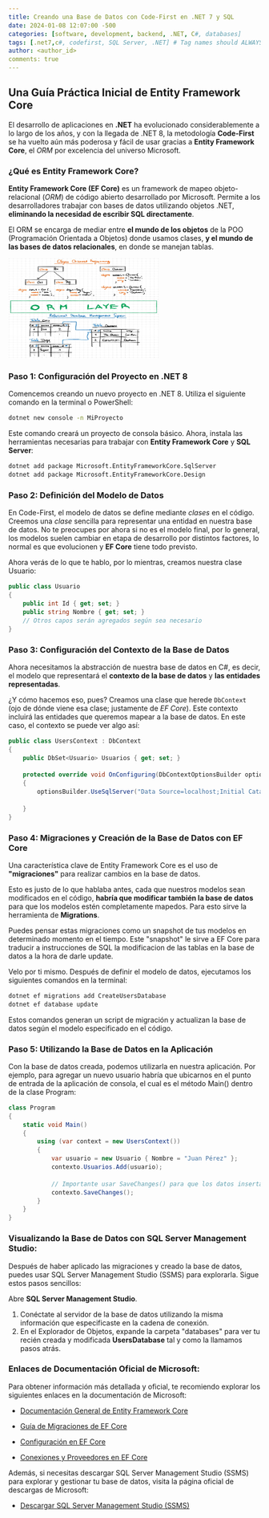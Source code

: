 ```yaml
---
title: Creando una Base de Datos con Code-First en .NET 7 y SQL
date: 2024-01-08 12:07:00 -500
categories: [software, development, backend, .NET, C#, databases] 
tags: [.net7,c#, codefirst, SQL Server, .NET] # Tag names should ALWAYS be lowercase
author: <author_id>
comments: true
---
```


## Una Guía Práctica Inicial de Entity Framework Core

El desarrollo de aplicaciones en **.NET** ha evolucionado considerablemente a lo largo de los años, y con la llegada de .NET 8, la metodología **Code-First** se ha vuelto aún más poderosa y fácil de usar gracias a **Entity Framework Core**, el *ORM* por excelencia del universo Microsoft. 

### **¿Qué es Entity Framework Core?**

**Entity Framework Core (EF Core)** es un framework de mapeo objeto-relacional (*ORM*) de código abierto desarrollado por Microsoft. Permite a los desarrolladores trabajar con bases de datos utilizando objetos .NET, **eliminando la necesidad de escribir SQL directamente**. 

El ORM se encarga de mediar entre **el mundo de los objetos** de la POO (Programación Orientada a Objetos) donde usamos clases, **y el mundo de las bases de datos relacionales**, en donde se manejan tablas. 

<img src="/assets/img/iaqbt7xhkmiol22fpnot.jpg" alt="image" width="300" height="200" />

<!-- ![image](/assets/img/iaqbt7xhkmiol22fpnot.jpg)  -->

### **Paso 1: Configuración del Proyecto en .NET 8**

Comencemos creando un nuevo proyecto en .NET 8. Utiliza el siguiente comando en la terminal o PowerShell:

```bash
dotnet new console -n MiProyecto
```

Este comando creará un proyecto de consola básico. Ahora, instala las herramientas necesarias para trabajar con **Entity Framework Core** y **SQL Server**:

```bash
dotnet add package Microsoft.EntityFrameworkCore.SqlServer
dotnet add package Microsoft.EntityFrameworkCore.Design
```

### **Paso 2: Definición del Modelo de Datos**

En Code-First, el modelo de datos se define mediante *clases* en el código. Creemos una *clase* sencilla para representar una entidad en nuestra base de datos. No te preocupes por ahora si no es el modelo final, por lo general, los modelos suelen cambiar en etapa de desarrollo por distintos factores, lo normal es que evolucionen y **EF Core** tiene todo previsto. 

Ahora verás de lo que te hablo, por lo mientras, creamos nuestra clase Usuario: 

```csharp
public class Usuario
{
    public int Id { get; set; }
    public string Nombre { get; set; }
    // Otros capos serán agregados según sea necesario
}
```

### **Paso 3: Configuración del Contexto de la Base de Datos**

Ahora necesitamos la abstracción de nuestra base de datos en C#, es decir, el modelo que representará el **contexto de la base de datos** y **las entidades representadas**.

¿Y cómo hacemos eso, pues? Creamos una clase que herede `DbContext` (ojo de dónde viene esa clase; justamente de *EF Core*). Este contexto incluirá las entidades que queremos mapear a la base de datos. En este caso, el contexto se puede ver algo así: 


```csharp
public class UsersContext : DbContext
{
    public DbSet<Usuario> Usuarios { get; set; }

    protected override void OnConfiguring(DbContextOptionsBuilder optionsBuilder)
    {
        optionsBuilder.UseSqlServer("Data Source=localhost;Initial Catalog=UsersDatabase;Integrated Security=True;");
        
    }
}
```

### **Paso 4: Migraciones y Creación de la Base de Datos con EF Core**

Una característica clave de Entity Framework Core es el uso de **"migraciones"** para realizar cambios en la base de datos. 

Esto es justo de lo que hablaba antes, cada que nuestros modelos sean modificados en el código, **habría que modificar también la base de datos** para que los modelos estén completamente mapedos. Para esto sirve la herramienta de **Migrations**. 

Puedes pensar estas migraciones como un snapshot de tus modelos en determinado momento en el tiempo. Este "snapshot" le sirve a EF Core para traducir a instrucciones de SQL la modificacion de las tablas en la base de datos a la hora de darle update. 

Velo por ti mismo. Después de definir el modelo de datos, ejecutamos los siguientes comandos en la terminal:

```bash
dotnet ef migrations add CreateUsersDatabase
dotnet ef database update
```

Estos comandos generan un script de migración y actualizan la base de datos según el modelo especificado en el código.

### **Paso 5: Utilizando la Base de Datos en la Aplicación**

Con la base de datos creada, podemos utilizarla en nuestra aplicación.
Por ejemplo, para agregar un nuevo usuario habría que ubicarnos en el punto de entrada de la aplicación de consola, el cual es el método Main() dentro de la clase Program: 

```csharp
class Program
{
    static void Main()
    {
        using (var context = new UsersContext())
        {
            var usuario = new Usuario { Nombre = "Juan Pérez" };
            contexto.Usuarios.Add(usuario);

            // Importante usar SaveChanges() para que los datos insertados persistan
            contexto.SaveChanges(); 
        }
    }
}
```
### Visualizando la Base de Datos con SQL Server Management Studio:
Después de haber aplicado las migraciones y creado la base de datos, puedes usar SQL Server Management Studio (SSMS) para explorarla. Sigue estos pasos sencillos:

Abre **SQL Server Management Studio**.

1. Conéctate al servidor de la base de datos utilizando la misma información que especificaste en la cadena de conexión.
2. En el Explorador de Objetos, expande la carpeta "databases" para ver tu recién creada y modificada **UsersDatabase** tal y como la llamamos pasos atrás.

### **Enlaces de Documentación Oficial de Microsoft:**

Para obtener información más detallada y oficial, te recomiendo explorar los siguientes enlaces en la documentación de Microsoft:

- [Documentación General de Entity Framework Core](https://docs.microsoft.com/es-es/ef/core/)

- [Guía de Migraciones de EF Core](https://docs.microsoft.com/es-es/ef/core/managing-schemas/migrations/?tabs=dotnet-core-cli)

- [Configuración en EF Core](https://docs.microsoft.com/es-es/ef/core/configurations/)

- [Conexiones y Proveedores en EF Core](https://docs.microsoft.com/es-es/ef/core/providers/)

Además, si necesitas descargar SQL Server Management Studio (SSMS) para explorar y gestionar tu base de datos, visita la página oficial de descargas de Microsoft:

- [Descargar SQL Server Management Studio (SSMS)](https://docs.microsoft.com/es-es/sql/ssms/download-sql-server-management-studio-ssms)